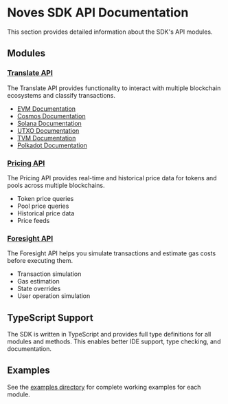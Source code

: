 # Noves SDK API Documentation

This section provides detailed information about the SDK's API modules.

## Modules

### [Translate API](./translate/README.md)
The Translate API provides functionality to interact with multiple blockchain ecosystems and classify transactions.

- [EVM Documentation](./translate/evm.md)
- [Cosmos Documentation](./translate/cosmos.md)
- [Solana Documentation](./translate/solana.md)
- [UTXO Documentation](./translate/utxo.md)
- [TVM Documentation](./translate/tvm.md)
- [Polkadot Documentation](./translate/polkadot.md)

### [Pricing API](./pricing/README.md)
The Pricing API provides real-time and historical price data for tokens and pools across multiple blockchains.

- Token price queries
- Pool price queries
- Historical price data
- Price feeds

### [Foresight API](./foresight/README.md)
The Foresight API helps you simulate transactions and estimate gas costs before executing them.

- Transaction simulation
- Gas estimation
- State overrides
- User operation simulation

## TypeScript Support

The SDK is written in TypeScript and provides full type definitions for all modules and methods. This enables better IDE support, type checking, and documentation.

## Examples

See the [examples directory](../examples/) for complete working examples for each module.